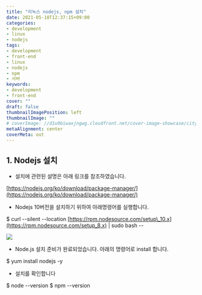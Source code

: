 ```yaml
---
title: "리눅스 nodejs, npm 설치"
date: 2021-05-18T12:37:15+09:00
categories: 
- development
- linux
- nodejs
tags: 
- development
- front-end
- linux
- nodejs
- npm
- 서버
keywords: 
- development
- front-end
cover: ""
draft: false
thumbnailImagePosition: left
thumbnailImage: ""
# coverImage: //d1u9biwaxjngwg.cloudfront.net/cover-image-showcase/city.jpg
metaAlignment: center
coverMeta: out
---
```


## 1\. Nodejs 설치

-   설치에 관련된 설명은 아래 링크를 참조하였습니다.

[https://nodejs.org/ko/download/package-manager/](https://nodejs.org/ko/download/package-manager/)

-   Nodejs 10버전을 설치하기 위하여 아래명령어를 실행합니다.

$ curl --silent --location [https://rpm.nodesource.com/setup\_10.x](https://rpm.nodesource.com/setup_8.x) | sudo bash --

![](https://img1.daumcdn.net/thumb/R1280x0/?scode=mtistory2&fname=https%3A%2F%2Fblog.kakaocdn.net%2Fdn%2FLXdlF%2FbtqF9miYdcH%2F96dCLQzg5wuxSEqGJYgAsk%2Fimg.png)

-   Node.js 설치 준비가 완료되었습니다. 아래의 명령어로 install 합니다.

$ yum install nodejs -y

-   설치를 확인합니다

$ node --version $ npm --version